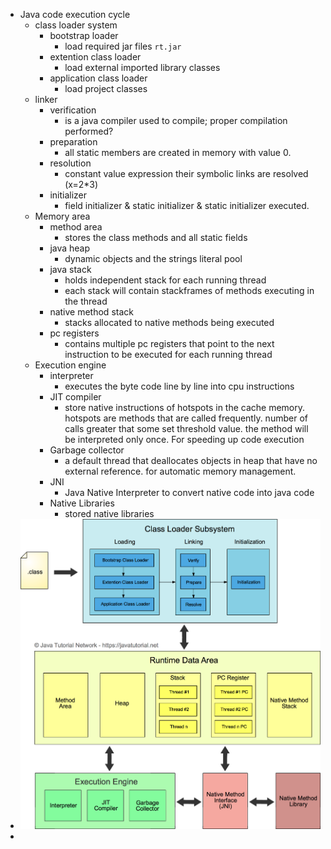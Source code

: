 - Java code execution cycle
	- class loader system
		- bootstrap loader
			- load required jar files `rt.jar`
		- extention class loader
			- load external imported library classes
		- application class loader
			- load project classes
	- linker
		- verification
			- is a java compiler used to compile; proper compilation performed?
		- preparation
			- all static members are created in memory with value 0.
		- resolution
			- constant value expression their symbolic links are resolved (x=2*3)
		- initializer
			- field initializer & static initializer & static initializer executed.
	- Memory area
		- method area
			- stores the class methods and all static fields
		- java heap
			- dynamic objects and the strings literal pool
		- java stack
			- holds independent stack for each running thread
			- each stack will contain stackframes of methods executing in the thread
		- native method stack
			- stacks allocated to native methods being executed
		- pc registers
			- contains multiple pc registers that point to the next instruction to be executed for each running thread
	- Execution engine
		- interpreter
			- executes the byte code line by line into cpu instructions
		- JIT compiler
			- store native instructions of hotspots in the cache memory.
			  hotspots are methods that are called frequently.
			  number of calls greater that some set threshold value.
			  the method will be interpreted only once.
			  For speeding up code execution
		- Garbage collector
			- a default thread that deallocates objects in heap that have no external reference. 
			  for automatic memory management.
		- JNI
			- Java Native Interpreter
			  to convert native code into java code
		- Native Libraries
			- stored native libraries
- ![jvm-architecture-434402766.png](../assets/jvm-architecture-434402766_1728131312176_0.png)
-